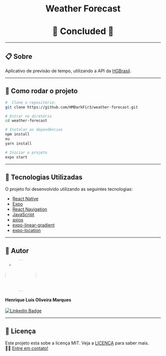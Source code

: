 <h1 align="center"> Weather Forecast</h1>

<h1 align="center">
  🚀 Concluded 🚀
</h1>

<hr>

## 📋 Sobre
Aplicativo de previsão de tempo, utilizando a API da [HGBrasil](https://hgbrasil.com).

<hr>

## 📂 Como rodar o projeto

```bash
#  Clone o repositório:
git clone https://github.com/HMDarkFir3/weather-forecast.git

# Entrar no diretório
cd weather-forecast

# Instalar as dependências
npm install  
ou
yarn install

# Iniciar o projeto
expo start
```

<hr>

## 🚀 Tecnologias Utilizadas

O projeto foi desenvolvido utilizando as seguintes tecnologias:

- [React Native](https://reactnative.dev)
- [Expo](https://expo.io)
- [React Navigation](https://reactnavigation.org)
- [JavaScript](https://developer.mozilla.org/pt-BR/docs/Web/JavaScript)
- [axios](https://github.com/axios/axios)
- [expo-linear-gradient](https://docs.expo.io/versions/latest/sdk/linear-gradient/)
- [expo-location](https://docs.expo.io/versions/latest/sdk/location/)

<hr>

## 🧑 Autor

<img style="border-radius: 50%;" src="https://github.com/HMDarkFir3.png" width="100px;" alt=""/>
 <h4>Henrique Luís Oliveira Marques</h4>

[![Linkedin Badge](https://img.shields.io/badge/-Henrique-blue?style=flat-square&logo=Linkedin&logoColor=white&link=https://www.linkedin.com/in/henrique-luís-oliveira-marques-3406361a7/)](https://www.linkedin.com/in/henrique-luís-oliveira-marques-3406361a7/) 

<hr>

## 📝 Licença
Este projeto esta sobe a licença MIT. Veja a [LICENÇA](./LICENSE) para saber mais. 
<br>
👋🏽 [Entre em contato!](https://www.linkedin.com/in/henrique-luís-oliveira-marques-3406361a7/)
